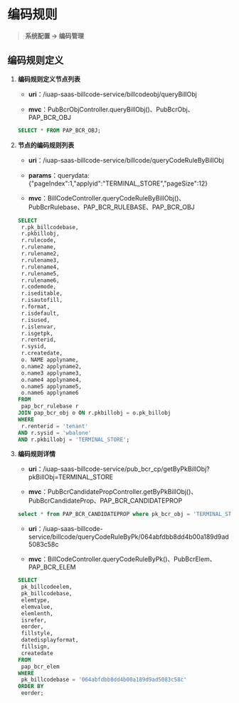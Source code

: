 # 编码规则

> **系统配置 -> 编码管理**   



## 编码规则定义

1. **编码规则定义节点列表**

   - **uri**：/iuap-saas-billcode-service/billcodeobj/queryBillObj

   - **mvc**：PubBcrObjController.queryBillObj()、PubBcrObj、PAP_BCR_OBJ

   ```sql
   SELECT * FROM PAP_BCR_OBJ;
   ```

2. **节点的编码规则列表**

   - **uri**：/iuap-saas-billcode-service/billcode/queryCodeRuleByBillObj

   - **params**：querydata: {"pageIndex":1,"applyid":"TERMINAL_STORE","pageSize":12}

   - **mvc**：BillCodeController.queryCodeRuleByBillObj()、PubBcrRulebase、PAP_BCR_RULEBASE、PAP_BCR_OBJ

   ```sql
   SELECT
   	r.pk_billcodebase,
   	r.pkbillobj,
   	r.rulecode,
   	r.rulename,
   	r.rulename2,
   	r.rulename3,
   	r.rulename4,
   	r.rulename5,
   	r.rulename6,
   	r.codemode,
   	r.iseditable,
   	r.isautofill,
   	r.format,
   	r.isdefault,
   	r.isused,
   	r.islenvar,
   	r.isgetpk,
   	r.renterid,
   	r.sysid,
   	r.createdate,
   	o. NAME applyname,
   	o.name2 applyname2,
   	o.name3 applyname3,
   	o.name4 applyname4,
   	o.name5 applyname5,
   	o.name6 applyname6
   FROM
   	pap_bcr_rulebase r
   JOIN pap_bcr_obj o ON r.pkbillobj = o.pk_billobj
   WHERE
   	r.renterid = 'tenant'
   AND r.sysid = 'wbalone'
   AND r.pkbillobj = 'TERMINAL_STORE';
   ```

3. **编码规则详情**

   - **uri**：/iuap-saas-billcode-service/pub_bcr_cp/getByPkBillObj?pkBillObj=TERMINAL_STORE

   - **mvc**：PubBcrCandidatePropController.getByPkBillObj()、PubBcrCandidateProp、PAP_BCR_CANDIDATEPROP

   ```sql
   select * from PAP_BCR_CANDIDATEPROP where pk_bcr_obj = 'TERMINAL_STORE';
   ```

   - **uri**：/iuap-saas-billcode-service/billcode/queryCodeRuleByPk/064abfdbb8dd4b00a189d9ad5083c58c

   - **mvc**：BillCodeController.queryCodeRuleByPk()、PubBcrElem、PAP_BCR_ELEM

   ```sql
   SELECT
   	pk_billcodeelem,
   	pk_billcodebase,
   	elemtype,
   	elemvalue,
   	elemlenth,
   	isrefer,
   	eorder,
   	fillstyle,
   	datedisplayformat,
   	fillsign,
   	createdate
   FROM
   	pap_bcr_elem
   WHERE
   	pk_billcodebase = '064abfdbb8dd4b00a189d9ad5083c58c'
   ORDER BY
   	eorder;
   ```

   

